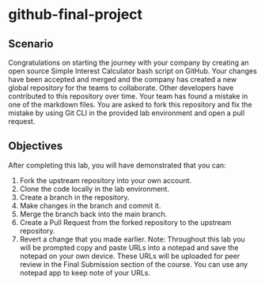 # github-final-project

## Scenario
Congratulations on starting the journey with your company by creating an open source Simple
Interest Calculator bash script on GitHub. Your changes have been accepted and merged and the
company has created a new global repository for the teams to collaborate. Other developers have
contributed to this repository over time. Your team has found a mistake in one of the markdown files.
You are asked to fork this repository and fix the mistake by using Git CLI in the provided lab
environment and open a pull request.

## Objectives
After completing this lab, you will have demonstrated that you can:
1. Fork the upstream repository into your own account.
2. Clone the code locally in the lab environment.
3. Create a branch in the repository.
4. Make changes in the branch and commit it.
5. Merge the branch back into the main branch.
6. Create a Pull Request from the forked repository to the upstream repository.
7. Revert a change that you made earlier.
Note: Throughout this lab you will be prompted copy and paste URLs into a notepad and save the
notepad on your own device. These URLs will be uploaded for peer review in the Final Submission
section of the course. You can use any notepad app to keep note of your URLs.
